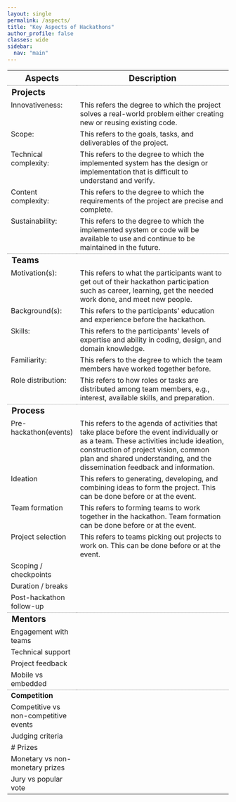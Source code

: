 ```yaml
---
layout: single
permalink: /aspects/
title: "Key Aspects of Hackathons"
author_profile: false
classes: wide
sidebar:
  nav: "main"
---
```

<style>
  tr {
    align: top;
  }
  td {
    vertical-align: top;
  }
</style>
<table>
<tr style="border-bottom: thin dotted grey;">
  <th style="font-size:1.2em; width:30%"><strong>Aspects</strong></th>
  <th style="font-size:1.2em; width:70%"><strong>Description</strong></th>
</tr>

<tr>
  <td style="colspan:2; font-size:1.2em;"><strong>Projects</strong></td>
</tr>

<tr>
  <td style="width:30%">Innovativeness:</td>
  <td style="width:70%">This refers the degree to which the project solves a real-world problem either creating new or reusing existing code.</td>
</tr>

<tr>
  <td style="width:30%">Scope:</td>
  <td style="width:70%">This refers to the goals, tasks, and deliverables of the project.</td>
</tr>

<tr>
  <td style="width:30%">Technical complexity:</td>
  <td style="width:70%">This refers to the degree to which the implemented system has the design or implementation that is difficult to understand and verify.</td>
</tr>

<tr>
  <td style="width:30%">Content complexity:</td>
  <td style="width:70%">This refers to the degree to which the requirements of the project are precise and complete.</td>
</tr>

<tr style="border-bottom: thin dotted grey;">
  <td style="width:30%">Sustainability:</td>
  <td style="width:70%">This refers to the degree to which the implemented system or code will be available to use and continue to be maintained in the future.</td>
</tr>

<tr>
  <td style="colspan:2; font-size:1.2em;"><strong>Teams</strong></td>
</tr>

<tr>
  <td style="width:30%">Motivation(s):</td>
  <td style="width:70%">This refers to what the participants want to get out of their hackathon participation such as career, learning, get the needed work done, and meet new people.</td>
</tr>

<tr>
  <td style="width:30%">Background(s):</td>
  <td style="width:70%">This refers to the participants' education and experience before the hackathon.</td>
</tr>

<tr>
  <td style="width:30%">Skills:</td>
  <td style="width:70%">This refers to the participants' levels of expertise and ability in coding, design, and domain knowledge.</td>
</tr>

<tr>
  <td style="width:30%">Familiarity:</td>
  <td style="width:70%">This refers to the degree to which the team members have worked together before.</td>
</tr>

<tr style="border-bottom: thin dotted grey;">
  <td style="width:30%">Role distribution:</td>
  <td style="width:70%">This refers to how roles or tasks are distributed among team members, e.g., interest, available skills, and preparation.</td>
</tr>

<tr>
  <td style="colspan:2; font-size:1.2em;"><strong>Process</strong></td>
</tr>

<tr>
  <td style="width:30%">Pre-hackathon(events)</td>
  <td style="width:70%">This refers to the agenda of activities that take place before the event individually or as a team. These activities include ideation, construction of project vision, common plan and shared understanding, and the dissemination feedback and information.</td>
</tr>

<tr>
  <td style="width:30%">Ideation</td>
  <td style="width:70%">This refers to generating, developing, and combining ideas to form the project. This can be done before or at the event.</td>
</tr>

<tr>
  <td style="width:30%">Team formation</td>
  <td style="width:70%">This refers to forming teams to work together in the hackathon. Team formation can be done before or at the event.</td>
</tr>

<tr>
  <td style="width:30%">Project selection</td>
  <td style="width:70%">This refers to teams picking out projects to work on. This can be done before or at the event.</td>
</tr>

<tr>
  <td style="width:30%">Scoping / checkpoints</td>
  <td style="width:70%"></td>
</tr>

<tr>
  <td style="width:30%">Duration / breaks</td>
  <td style="width:70%"></td>
</tr>

<tr style="border-bottom: thin dotted grey;">
  <td style="width:30%">Post-hackathon follow-up</td>
  <td style="width:70%"></td>
</tr>

<tr>
  <td style="colspan:2; font-size:1.2em;"><strong>Mentors</strong></td>
</tr>

<tr>
  <td style="width:30%">Engagement with teams</td>
  <td style="width:70%"></td>
</tr>

<tr>
  <td style="width:30%">Technical support</td>
  <td style="width:70%"></td>
</tr>

<tr>
  <td style="width:30%">Project feedback</td>
  <td style="width:70%"></td>
</tr>

<tr style="border-bottom: thin dotted grey;"">
  <td style="width:30%">Mobile vs embedded</td>
  <td style="width:70%"></td>
</tr>

<tr>
  <td style="colspan:2;"><strong>Competition</strong></td>
</tr>

<tr>
  <td style="width:30%">Competitive vs non-competitive events</td>
  <td style="width:70%"></td>
</tr>

<tr>
  <td style="width:30%">Judging criteria</td>
  <td style="width:70%"></td>
</tr>

<tr>
  <td style="width:30%"># Prizes</td>
  <td style="width:70%"></td>
</tr>

<tr>
  <td style="width:30%">Monetary vs non-monetary prizes</td>
  <td style="width:70%"></td>
</tr>

<tr>
  <td style="width:30%">Jury vs popular vote</td>
  <td style="width:70%"></td>
</tr>
</table>

